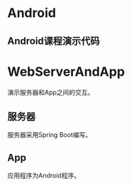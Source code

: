 Android
=======
Android课程演示代码
-----

# WebServerAndApp
演示服务器和App之间的交互。

## 服务器
服务器采用Spring Boot编写。

## App
应用程序为Android程序。
